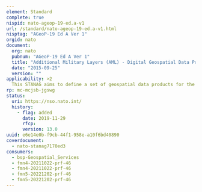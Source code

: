 ```yaml
---
element: Standard
complete: true
nispid: nato-ageop-19-ed.a-v1
url: /standard/nato-ageop-19-ed.a-v1.html
nisptag: "AGeoP-19 Ed A Ver 1"
orgid: nato
document:
  org: nato
  pubnum: "AGeoP-19 Ed A Ver 1"
  title: "Additional Military Layers (AML) - Digital Geospatial Data Products"
  date: "2015-09-25"
  version: ""
applicability: >2
  This STANAG aims to define a set of geospatial data products for the publication and exchange of all of types of hydrographic information beyond that necessary solely for maritime navigation, oceanographic climatological information, and meterological climatological information.
rp: mc-mcjsb-jgswg
status:
  uri: https://nso.nato.int/
  history: 
    - flag: added
      date: 2019-11-29
      rfcp: 
      version: 13.0
uuid: e6e14e0b-f9cb-44f1-958e-a10f6bd40890
coverdocument:
  - nato-stanag7170ed3
consumers:
  - bsp-Geospatial_Services
  - fmn4-20211022-prf-46
  - fmn4-20211022-prf-46
  - fmn5-20221202-prf-46
  - fmn5-20221202-prf-46
---
```

